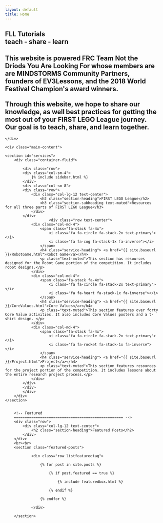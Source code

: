 ```yaml
---
layout: default
title: Home
---
```


</div>
</div>
<!-- We've temporary closed main-content and container to have a full width intro -->    


<!-- Home Jumbotron
================================================== -->    
<section class="intro">
    <div class="wrapintro">
        <h1>FLL Tutorials<br>teach - share - learn</h1>
        <h2 class="lead">This website is powered FRC Team Not the Driods You Are Looking For whose members are  are MINDSTORMS Community Partners, founders of EV3Lessons, and the 2018 World Festival Champion's award winners.
        <br> <br>
        Through this website, we hope to share our knowledge, as well best practices for getting the most out of your FIRST LEGO League journey. Our goal is to teach, share, and learn together.</h2>    


    </div>
</section>   

<!-- We reopen main-content and container -->

<div class="container-fluid">

    <div class="main-content">

    <section id="services">
        <div class="container-fluid">

            <div class="row">
            <div class="col-sm-4">
                {% include sidebar.html %}
            </div>
            <div class="col-sm-8">
            <div class="row">
                <div class="col-lg-12 text-center">
                    <h2 class="section-heading">FIRST LEGO League</h2>
                    <h3 class="section-subheading text-muted">Resources for all three parts of FIRST LEGO League</h3>
                </div>
            </div>
                        <div class="row text-center">
                <div class="col-md-4">
                    <span class="fa-stack fa-4x">
                        <i class="fa fa-circle fa-stack-2x text-primary"></i>
                        <i class="fa fa-cog fa-stack-1x fa-inverse"></i>
                    </span>
                    <h4 class="service-heading"> <a href="{{ site.baseurl }}/RobotGame.html">Robot Game</a></h4>
                    <p class="text-muted">This section has resources designed for the Robot Game portion of the competition. It includes robot designs.</p>
                </div>
                <div class="col-md-4">
                    <span class="fa-stack fa-4x">
                        <i class="fa fa-circle fa-stack-2x text-primary"></i>
                        <i class="fa fa-heart fa-stack-1x fa-inverse"></i>
                    </span>
                    <h4 class="service-heading"> <a href="{{ site.baseurl }}/CoreValues.html">Core Values</a></h4>
                    <p class="text-muted">This section features over forty Core Value activities. It also includes Core Values posters and a t-shirt design. </p>
                </div>
                <div class="col-md-4">
                    <span class="fa-stack fa-4x">
                        <i class="fa fa-circle fa-stack-2x text-primary"></i>
                        <i class="fa fa-rocket fa-stack-1x fa-inverse"></i>
                    </span>
                    <h4 class="service-heading"> <a href="{{ site.baseurl }}/Project.html">Project</a></h4>
                    <p class="text-muted">This section features resources for the project portion of the competition. It includes lessons about the entire research project process.</p>
                </div>
            </div>
            </div>
            </div>
        </div>
    </section>


        <!-- Featured
        ================================================== -->
        <div class="row">
            <div class="col-lg-12 text-center">
                <h2 class="section-heading">Featured Posts</h2>
            </div>
        </div>
        <br><br>
        <section class="featured-posts">

                <div class="row listfeaturedtag">

                    {% for post in site.posts %}

                        {% if post.featured == true %}

                            {% include featuredbox.html %}

                        {% endif %}

                    {% endfor %}

                </div>

        </section>
